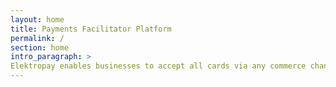 ```yaml
---
layout: home
title: Payments Facilitator Platform
permalink: /
section: home
intro_paragraph: >
Elektropay enables businesses to accept all cards via any commerce channel through one easy to use system. 
---
```

